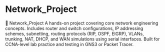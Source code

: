 # Network_Project
📡 Network_Project A hands-on project covering core network engineering concepts. Includes router and switch configurations, IP addressing schemes, subnetting, routing protocols (RIP, OSPF, EIGRP), VLANs, trunking, NAT, DHCP, and WAN simulations using serial interfaces. Built for CCNA-level lab practice and testing in GNS3 or Packet Tracer.
